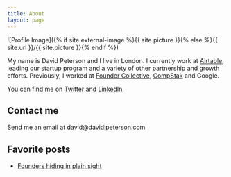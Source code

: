 ```yaml
---
title: About
layout: page
---
```

![Profile Image]({% if site.external-image %}{{ site.picture }}{% else %}{{ site.url }}/{{ site.picture }}{% endif %})

<p>My name is David Peterson and I live in London. I currently work at <a href="https://www.airtable.com">Airtable</a>, leading our startup program and a variety of other partnership and growth efforts. Previously, I worked at <a href="https://www.foundercollective.com">Founder Collective</a>, <a href="https://www.compstak.com">CompStak</a> and Google.</p>

<p>You can find me on <a href="https://www.twitter.com/edavidpeterson">Twitter</a> and <a href="https://www.linkedin.com/in/david-peterson-82241819/">LinkedIn</a>.</p>

<h2>Contact me</h2>

<p>Send me an email at david@davidlpeterson.com</p>

<h2>Favorite posts</h2>

<ul>
	<li><a href="https://davidlpeterson.com/founders-hiding/">Founders hiding in plain sight</a></li>
</ul>
